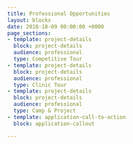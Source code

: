 ```yaml
---
title: Professional Opportunities
layout: blocks
date: 2018-10-09 00:00:00 +0000
page_sections:
- template: project-details
  block: project-details
  audience: professional
  type: Competitive Tour
- template: project-details
  block: project-details
  audience: professional
  type: Clinic Tour
- template: project-details
  block: project-details
  audience: professional
  type: Camp & Project
- template: application-call-to-action
  block: application-callout

---
```

